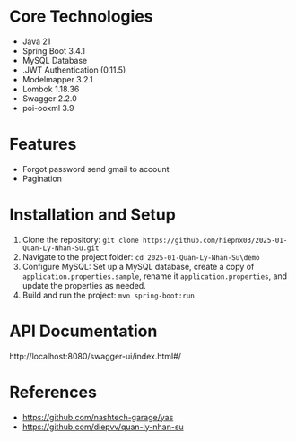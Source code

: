 # Core Technologies
- Java 21
- Spring Boot 3.4.1
- MySQL Database
- .JWT Authentication (0.11.5)
- Modelmapper 3.2.1
- Lombok 1.18.36
- Swagger 2.2.0
- poi-ooxml 3.9 
# Features
- Forgot password send gmail to account
- Pagination
  
# Installation and Setup
1. Clone the repository: `git clone https://github.com/hiepnx03/2025-01-Quan-Ly-Nhan-Su.git`
2. Navigate to the project folder: `cd 2025-01-Quan-Ly-Nhan-Su\demo`
3. Configure MySQL: Set up a MySQL database, create a copy of `application.properties.sample`, rename it `application.properties`, and update the properties as needed.
4. Build and run the project: `mvn spring-boot:run`

# API Documentation
http://localhost:8080/swagger-ui/index.html#/

# References
- https://github.com/nashtech-garage/yas
- https://github.com/diepvv/quan-ly-nhan-su
